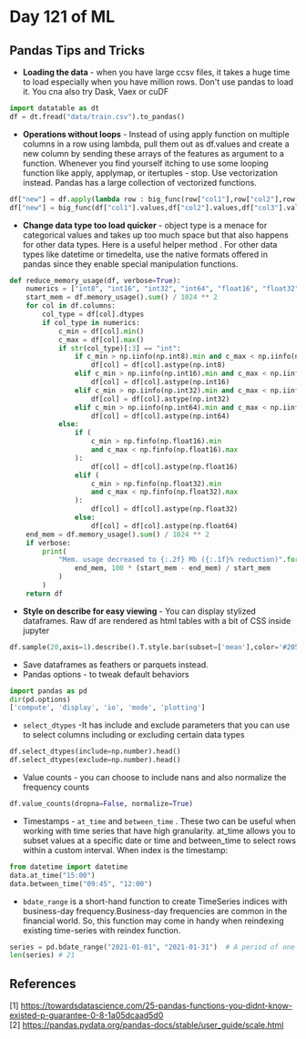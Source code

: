 # Day 121 of ML 

## Pandas Tips and Tricks 

* **Loading the data** -  when you have large ccsv files, it takes a huge time to load especially when you have million rows. Don't use pandas to load it.  You cna also try Dask, Vaex or cuDF

```python
import datatable as dt
df = dt.fread("data/train.csv").to_pandas()
```

* **Operations without loops** -  Instead of using apply function on multiple columns in a row using lambda, pull them out as df.values and create a new column by sending these arrays of the features as argument to a function.  Whenever you find yourself itching to use some looping function like apply, applymap, or itertuples - stop. Use vectorization instead. Pandas has a large collection of vectorized functions. 

```python
df["new"] = df.apply(lambda row : big_func(row["col1"],row["col2"],row["col3"],axis=1) 
df["new"] = big_func(df["col1"].values,df["col2"].values,df["col3"].values) 
```

* **Change data type too load quicker** - object type is a menace for categorical values and takes up too much space but that also happens for other data types. Here is a useful helper method . For other data types like datetime or timedelta, use the native formats offered in pandas since they enable special manipulation functions.

```python
def reduce_memory_usage(df, verbose=True):
    numerics = ["int8", "int16", "int32", "int64", "float16", "float32", "float64"]
    start_mem = df.memory_usage().sum() / 1024 ** 2
    for col in df.columns:
        col_type = df[col].dtypes
        if col_type in numerics:
            c_min = df[col].min()
            c_max = df[col].max()
            if str(col_type)[:3] == "int":
                if c_min > np.iinfo(np.int8).min and c_max < np.iinfo(np.int8).max:
                    df[col] = df[col].astype(np.int8)
                elif c_min > np.iinfo(np.int16).min and c_max < np.iinfo(np.int16).max:
                    df[col] = df[col].astype(np.int16)
                elif c_min > np.iinfo(np.int32).min and c_max < np.iinfo(np.int32).max:
                    df[col] = df[col].astype(np.int32)
                elif c_min > np.iinfo(np.int64).min and c_max < np.iinfo(np.int64).max:
                    df[col] = df[col].astype(np.int64)
            else:
                if (
                    c_min > np.finfo(np.float16).min
                    and c_max < np.finfo(np.float16).max
                ):
                    df[col] = df[col].astype(np.float16)
                elif (
                    c_min > np.finfo(np.float32).min
                    and c_max < np.finfo(np.float32).max
                ):
                    df[col] = df[col].astype(np.float32)
                else:
                    df[col] = df[col].astype(np.float64)
    end_mem = df.memory_usage().sum() / 1024 ** 2
    if verbose:
        print(
            "Mem. usage decreased to {:.2f} Mb ({:.1f}% reduction)".format(
                end_mem, 100 * (start_mem - end_mem) / start_mem
            )
        )
    return df
```


* **Style on describe for easy viewing** -  You can display stylized dataframes. Raw df are rendered as html tables with a bit of CSS inside jupyter 

```python
df.sample(20,axis=1).describe().T.style.bar(subset=['mean'],color='#205ff2').background_gradient(subset=['std'],cmaps='Reds').background_gradient(subset=['50%'],cmap='coolwarm')
```

* Save dataframes as feathers or parquets instead.
*  Pandas options - to tweak default behaviors

```python
import pandas as pd
dir(pd.options)
['compute', 'display', 'io', 'mode', 'plotting']

```

* `select_dtypes` -It has include and exclude parameters that you can use to select columns including or excluding certain data types

```python
df.select_dtypes(include=np.number).head()
df.select_dtypes(exclude=np.number).head()
```

* Value counts - you can choose to include nans and also normalize the frequency counts

```python
df.value_counts(dropna=False, normalize=True)
```

* Timestamps - `at_time` and `between_time` . These two can be useful when working with time series that have high granularity. at_time allows you to subset values at a specific date or time and between_time to select rows within a custom interval. When index is the timestamp:

```python
from datetime import datetime
data.at_time("15:00")
data.between_time("09:45", "12:00")

```

* `bdate_range` is a short-hand function to create TimeSeries indices with business-day frequency.Business-day frequencies are common in the financial world. So, this function may come in handy when reindexing existing time-series with reindex function.

```python
series = pd.bdate_range("2021-01-01", "2021-01-31")  # A period of one month
len(series) # 21
```


**References**
------------
[1] https://towardsdatascience.com/25-pandas-functions-you-didnt-know-existed-p-guarantee-0-8-1a05dcaad5d0  
[2] https://pandas.pydata.org/pandas-docs/stable/user_guide/scale.html  